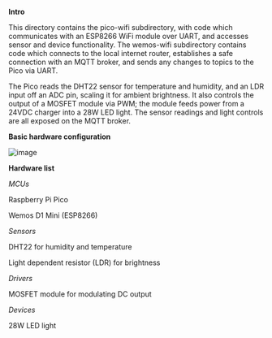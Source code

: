 **Intro**

This directory contains the pico-wifi subdirectory, with code which communicates with an ESP8266 WiFi module over UART, and accesses sensor and device functionality. The wemos-wifi subdirectory contains code which connects to the local internet router, establishes a safe connection with an MQTT broker, and sends any changes to topics to the Pico via UART.

The Pico reads the DHT22 sensor for temperature and humidity, and an LDR input off an ADC pin, scaling it for ambient brightness. It also controls the output of a MOSFET module via PWM; the module feeds power from a 24VDC charger into a 28W LED light. The sensor readings and light controls are all exposed on the MQTT broker.

**Basic hardware configuration**

![image](https://user-images.githubusercontent.com/85231028/188331018-2f5fdd82-5f84-42f6-afa9-ff0a245749f3.png)

**Hardware list**

*MCUs*

Raspberry Pi Pico 

Wemos D1 Mini (ESP8266) 

*Sensors*

DHT22 for humidity and temperature

Light dependent resistor (LDR) for brightness

*Drivers*

MOSFET module for modulating DC output

*Devices*

28W LED light
